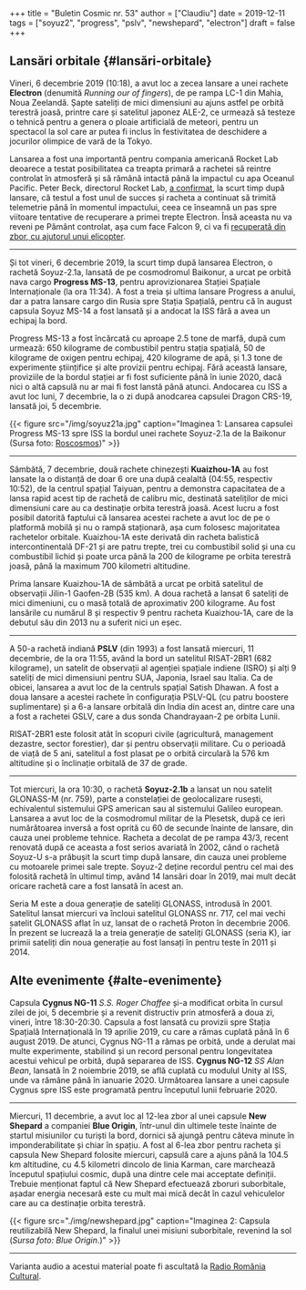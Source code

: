 +++
title = "Buletin Cosmic nr. 53"
author = ["Claudiu"]
date = 2019-12-11
tags = ["soyuz2", "progress", "pslv", "newshepard", "electron"]
draft = false
+++

## Lansări orbitale {#lansări-orbitale}

Vineri, 6 decembrie 2019 (10:18), a avut loc a zecea lansare a unei rachete **Electron** (denumită _Running our of fingers_), de pe rampa LC-1 din Mahia, Noua Zeelandă. Șapte sateliți de mici dimensiuni au ajuns astfel pe orbită terestră joasă, printre care și satelitul japonez ALE-2, ce urmează să testeze o tehnică pentru a genera o ploaie artificială de meteori, pentru un spectacol la sol care ar putea fi inclus în festivitatea de deschidere a jocurilor olimpice de vară de la Tokyo.

Lansarea a fost una importantă pentru compania americană Rocket Lab deoarece a testat posibilitatea ca treapta primară a rachetei să reintre controlat în atmosferă și să rămână intactă până la impactul cu apa Oceanul Pacific. Peter Beck, directorul Rocket Lab, [a confirmat](https://twitter.com/Peter%5FJ%5FBeck/status/1202901928633438210), la scurt timp după lansare, că testul a fost unul de succes și racheta a continuat să trimită telemetrie până în momentul impactului, ceea ce înseamnă un pas spre viitoare tentative de recuperare a primei trepte Electron. Însă aceasta nu va reveni pe Pământ controlat, așa cum face Falcon 9, ci va fi [recuperată din zbor, cu ajutorul unui elicopter](https://www.youtube.com/watch?v=enndCzvZpZk).

---

Și tot vineri, 6 decembrie 2019, la scurt timp după lansarea Electron, o rachetă Soyuz-2.1a, lansată de pe cosmodromul Baikonur, a urcat pe orbită nava cargo **Progress MS-13**, pentru aprovizionarea Stației Spațiale Internaționale (la ora 11:34). A fost a treia și ultima lansare Progress a anului, dar a patra lansare cargo din Rusia spre Stația Spațială, pentru că în august capsula Soyuz MS-14 a fost lansată și a andocat la ISS fără a avea un echipaj la bord.

Progress MS-13 a fost încărcată cu aproape 2.5 tone de marfă, după cum urmează: 650 kilograme de combustibil pentru stația spațială, 50 de kilograme de oxigen pentru echipaj, 420 kilograme de apă, și 1.3 tone de experimente științifice și alte provizii pentru echipaj. Fără această lansare, proviziile de la bordul stației ar fi fost suficiente până în iunie 2020, dacă nici o altă capsulă nu ar mai fi fost lanstă până atunci. Andocarea cu ISS a avut loc luni, 7 decembrie, la o zi după anodcarea capsulei Dragon CRS-19, lansată joi, 5 decembrie.

{{< figure src="/img/soyuz21a.jpg" caption="Imaginea 1: Lansarea capsulei Progress MS-13 spre ISS la bordul unei rachete Soyuz-2.1a de la Baikonur (Sursa foto: [Roscosmos](https://twitter.com/roscosmos/status/1202939275110686720/photo/1))" >}}

---

Sâmbătă, 7 decembrie, două rachete chinezești **Kuaizhou-1A** au fost lansate la o distanță de doar 6 ore una după cealaltă (04:55, respectiv 10:52), de la centrul spațial Taiyuan, pentru a demonstra capacitatea de a lansa rapid acest tip de rachetă de calibru mic, destinată sateliților de mici dimensiuni care au ca destinație orbita terestră joasă. Acest lucru a fost posibil datorită faptului că lansarea acestei rachete a avut loc de pe o platformă mobilă și nu o rampă staționară, așa cum folosesc majoritatea rachetelor orbitale. Kuaizhou-1A este derivată din racheta balistică intercontinentală DF-21 și are patru trepte, trei cu combustibil solid și una cu combustibil lichid și poate urca până la 200 de kilograme pe orbita terestră joasă, până la maximum 700 kilometri altitudine.

Prima lansare Kuaizhou-1A de sâmbătă a urcat pe orbită satelitul de observații Jilin-1 Gaofen-2B (535 km). A doua rachetă a lansat 6 sateliți de mici dimeniuni, cu o masă totală de aproximativ 200 kilograme. Au fost lansările cu numărul 8 și respectiv 9 pentru racheta Kuaizhou-1A, care de la debutul său din 2013 nu a suferit nici un eșec.

---

A 50-a rachetă indiană **PSLV** (din 1993) a fost lansată miercuri, 11 decembrie, de la ora 11:55, având la bord un satelitul RISAT-2BR1 (682 kilograme), un satelit de observații al agenției spațiale indiene (ISRO) și alți 9 sateliți de mici dimensiuni pentru SUA, Japonia, Israel sau Italia. Ca de obicei, lansarea a avut loc de la centruls spațial Satish Dhawan. A fost a doua lansare a acestei rachete în configurația PSLV-QL (cu patru boostere suplimentare) și a 6-a lansare orbitală din India din acest an, dintre care una a fost a rachetei GSLV, care a dus sonda Chandrayaan-2 pe orbita Lunii.

RISAT-2BR1 este folosit atât în scopuri civile (agricultură, management dezastre, sector forestier), dar și pentru observații militare. Cu o perioadă de viață de 5 ani, satelitul a fost plasat pe o orbită circulară la 576 km altitudine și o înclinație orbitală de 37 de grade.

---

Tot miercuri, la ora 10:30, o rachetă **Soyuz-2.1b** a lansat un nou satelit GLONASS-M (nr. 759), parte a constelației de geolocalizare rusești, echivalentul sistemului GPS american sau al sistemului Galileo european. Lansarea a avut loc de la cosmodromul militar de la Plesetsk, după ce ieri numărătoarea inversă a fost oprită cu 60 de secunde înainte de lansare, din cauza unei probleme tehnice. Racheta a decolat de pe rampa 43/3, recent renovată după ce aceasta a fost serios avariată în 2002, când o rachetă Soyuz-U s-a prăbușit la scurt timp după lansare, din cauza unei probleme cu motoarele primei sale trepte. Soyuz-2 deține recordul pentru cel mai des folosită rachetă în ultimul timp, având 14 lansări doar în 2019, mai mult decât oricare rachetă care a fost lansată în acest an.

Seria M este a doua generație de sateliți GLONASS, introdusă în 2001. Satelitul lansat miercuri va încloui satelitul GLONASS nr. 717, cel mai vechi satelit GLONASS aflat în uz, lansat de o rachetă Proton în decembrie 2006. În prezent se lucrează la a treia generație de sateliți GLONASS (seria K), iar primii sateliți din noua generație au fost lansați în pentru teste în 2011 și 2014.


## Alte evenimente {#alte-evenimente}

Capsula **Cygnus NG-11** _S.S. Roger Chaffee_ și-a modificat orbita în cursul zilei de joi, 5 decembrie și a revenit distructiv prin atmosferă a doua zi, vineri, între 18:30-20:30. Capsula a fost lansată cu provizii spre Stația Spațială Internațională în 19 aprilie 2019, cu care a rămas cuplată până în 6 august 2019. De atunci, Cygnus NG-11 a rămas pe orbită, unde a derulat mai multe experimente, stabilind și un record personal pentru longevitatea acestui vehicul pe orbită, după separarea de ISS. **Cygnus NG-12** _SS Alan Bean_, lansată în 2 noiembrie 2019, se află cuplată cu modulul Unity al ISS, unde va rămâne până în ianuarie 2020. Următoarea lansare a unei capsule Cygnus spre ISS este programată pentru începutul lunii februarie 2020.

---

Miercuri, 11 decembrie, a avut loc al 12-lea zbor al unei capsule **New Shepard** a companiei **Blue Origin**, într-unul din ultimele teste înainte de startul misiunilor cu turiști la bord, dornici să ajungă pentru câteva minute în imponderabilitate și chiar în spațiu. A fost al 6-lea zbor pentru racheta și capsula New Shepard folosite miercuri, capsulă care a ajuns până la 104.5 km altitudine, cu 4.5 kilometri dincolo de linia Karman, care marchează începutul spațiului cosmic, după una dintre cele mai acceptate definiții. Trebuie menționat faptul că New Shepard efectuează zboruri suborbitale, așadar energia necesară este cu mult mai mică decât în cazul vehiculelor care au ca destinație orbita terestră.

{{< figure src="./img/newshepard.jpg" caption="Imaginea 2: Capsula reutilizabilă New Shepard, la finalul unei misiuni suborbitale, revenind la sol (_Sursa foto: Blue Origin_.)" >}}

---

Varianta audio a acestui material poate fi ascultată la [Radio România Cultural](https://radioromaniacultural.ro/buletin-cosmic-nr-53/).